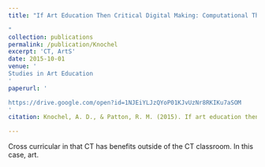 ```yaml
---
title: "If Art Education Then Critical Digital Making: Computational Thinking and Creative Code.

"
collection: publications
permalink: /publication/Knochel
excerpt: 'CT, ArtS'
date: 2015-10-01
venue: '
Studies in Art Education
'
paperurl: '

https://drive.google.com/open?id=1NJEiYLJzQYoP01KJvUzNr8RKIKu7aSOM
'
citation: Knochel, A. D., & Patton, R. M. (2015). If art education then critical digital making: Computational thinking and creative code. Studies in Art Education, 57(1), 21-38.

---
```


Cross curricular in that CT has benefits outside of the CT classroom. In this case, art. 
